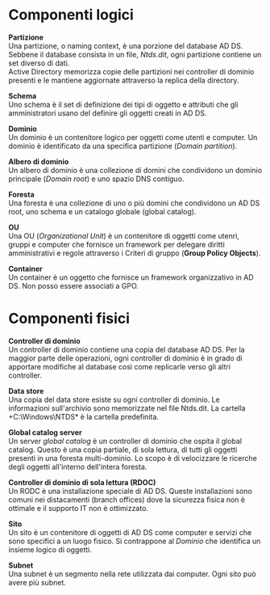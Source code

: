 # Componenti logici
**Partizione**  
Una partizione, o naming context, è una porzione del database AD DS. Sebbene il database consista in un file, *Ntds.dit*, ogni partizione contiene un set diverso di dati.  
Active Directory memorizza copie delle partizioni nei controller di dominio presenti e le mantiene aggiornate attraverso la replica della directory.

**Schema**  
Uno schema è il set di definizione dei tipi di oggetto e attributi che gli amministratori usano del definire gli oggetti creati in AD DS.  

**Dominio**  
Un dominio è un contenitore logico per oggetti come utenti e computer. Un dominio è identificato da una specifica partizione (*Domain partition*).

**Albero di dominio**  
Un albero di dominio è una collezione di domini che condividono un dominio principale (*Domain root*) e uno spazio DNS contiguo.  

**Foresta**  
Una foresta è una collezione di uno o più domini che condividono un AD DS root, uno schema e un catalogo globale (global catalog).  

**OU**  
Una OU (*Organizational Unit*) è un contenitore di oggetti come utenri, gruppi e computer che fornisce un framework per delegare diritti amministrativi e regole attraverso i Criteri di gruppo (**Group Policy Objects**).  

**Container**  
Un container è un oggetto che fornisce un framework organizzativo in AD DS. Non posso essere associati a GPO.  

# Componenti fisici
**Controller di dominio**  
Un controller di dominio contiene una copia del database AD DS. Per la maggior parte delle operazioni, ogni controller di dominio è in grado di apportare modifiche al database così come replicarle verso gli altri controller.  

**Data store**  
Una copia del data store esiste su ogni controller di dominio. Le informazioni sull'archivio sono memorizzate nel file Ntds.dit. La cartella +C:\Windows\NTDS* è la cartella predefinita.  

**Global catalog server**  
Un server *global catalog* è un controller di dominio che ospita il global catalog. Questo è una copia partiale, di sola lettura, di tutti gli oggetti presenti in una foresta multi-dominio. Lo scopo è di velocizzare le ricerche degli oggetti all'interno dell'intera foresta.  

**Controller di dominio di sola lettura (RDOC)**  
Un RODC è una installazione speciale di AD DS. Queste installazioni sono comuni nei distacamenti (branch offices) dove la sicurezza fisica non è ottimale e il supporto IT non è ottimizzato.  

**Sito**  
Un sito è un contenitore di oggetti di AD DS come computer e servizi che sono specifici a un luogo fisico. Si contrappone al *Dominio* che identifica un insieme logico di oggetti.  

**Subnet**  
Una subnet è un segmento nella rete utilizzata dai computer. Ogni sito può avere più subnet.
